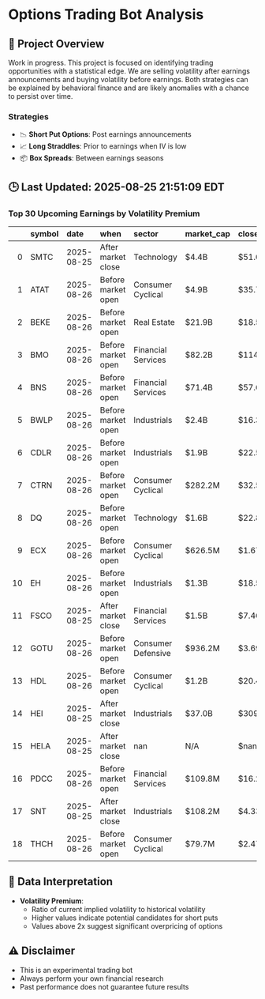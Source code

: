 # Options Trading Bot Analysis

## 🚀 Project Overview
Work in progress. This project is focused on identifying trading opportunities with a statistical edge.
We are selling volatility after earnings announcements and buying volatility before earnings.
Both strategies can be explained by behavioral finance and are likely anomalies with a chance to persist over time.

### Strategies
- 📉 **Short Put Options**: Post earnings announcements
- 📈 **Long Straddles**: Prior to earnings when IV is low
- 📦 **Box Spreads**: Between earnings seasons

## 🕒 Last Updated: 2025-08-25 21:51:09 EDT

### Top 30 Upcoming Earnings by Volatility Premium

|    | symbol   | date       | when               | sector             | market_cap   | close   | hv_current   | iv_current   | vol_premium   |
|---:|:---------|:-----------|:-------------------|:-------------------|:-------------|:--------|:-------------|:-------------|:--------------|
|  0 | SMTC     | 2025-08-25 | After market close | Technology         | $4.4B        | $51.09  | 48.60%       | 79.21%       | 1.63x         |
|  1 | ATAT     | 2025-08-26 | Before market open | Consumer Cyclical  | $4.9B        | $35.73  | nan%         | nan%         | nanx          |
|  2 | BEKE     | 2025-08-26 | Before market open | Real Estate        | $21.9B       | $18.53  | nan%         | nan%         | nanx          |
|  3 | BMO      | 2025-08-26 | Before market open | Financial Services | $82.2B       | $114.73 | nan%         | nan%         | nanx          |
|  4 | BNS      | 2025-08-26 | Before market open | Financial Services | $71.4B       | $57.63  | nan%         | nan%         | nanx          |
|  5 | BWLP     | 2025-08-26 | Before market open | Industrials        | $2.4B        | $16.39  | nan%         | nan%         | nanx          |
|  6 | CDLR     | 2025-08-26 | Before market open | Industrials        | $1.9B        | $22.53  | nan%         | nan%         | nanx          |
|  7 | CTRN     | 2025-08-26 | Before market open | Consumer Cyclical  | $282.2M      | $32.59  | nan%         | nan%         | nanx          |
|  8 | DQ       | 2025-08-26 | Before market open | Technology         | $1.6B        | $22.86  | nan%         | nan%         | nanx          |
|  9 | ECX      | 2025-08-26 | Before market open | Consumer Cyclical  | $626.5M      | $1.67   | nan%         | nan%         | nanx          |
| 10 | EH       | 2025-08-26 | Before market open | Industrials        | $1.3B        | $18.51  | nan%         | nan%         | nanx          |
| 11 | FSCO     | 2025-08-25 | After market close | Financial Services | $1.5B        | $7.46   | nan%         | nan%         | nanx          |
| 12 | GOTU     | 2025-08-26 | Before market open | Consumer Defensive | $936.2M      | $3.69   | nan%         | nan%         | nanx          |
| 13 | HDL      | 2025-08-26 | Before market open | Consumer Cyclical  | $1.2B        | $20.40  | nan%         | nan%         | nanx          |
| 14 | HEI      | 2025-08-25 | After market close | Industrials        | $37.0B       | $309.59 | nan%         | nan%         | nanx          |
| 15 | HEI.A    | 2025-08-25 | After market close | nan                | N/A          | $nan    | nan%         | nan%         | nanx          |
| 16 | PDCC     | 2025-08-26 | Before market open | Financial Services | $109.8M      | $16.29  | nan%         | nan%         | nanx          |
| 17 | SNT      | 2025-08-25 | After market close | Industrials        | $108.2M      | $4.33   | nan%         | nan%         | nanx          |
| 18 | THCH     | 2025-08-26 | Before market open | Consumer Cyclical  | $79.7M       | $2.47   | nan%         | nan%         | nanx          |

## 📝 Data Interpretation

- **Volatility Premium**: 
  - Ratio of current implied volatility to historical volatility
  - Higher values indicate potential candidates for short puts
  - Values above 2x suggest significant overpricing of options

## ⚠️ Disclaimer
- This is an experimental trading bot
- Always perform your own financial research
- Past performance does not guarantee future results
